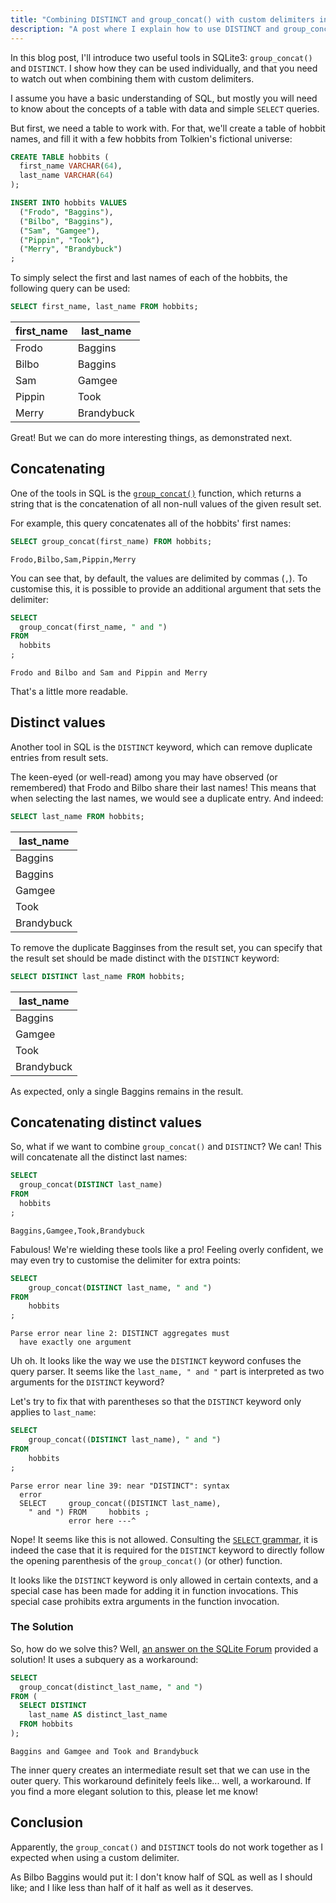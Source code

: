 ```yaml
---
title: "Combining DISTINCT and group_concat() with custom delimiters in SQLite3"
description: "A post where I explain how to use DISTINCT and group_concat() with custom delmiters in SQLite3"
---
```


In this blog post, I'll introduce two useful tools in SQLite3: `group_concat()` and `DISTINCT`.
I show how they can be used individually, and that you need to watch out when combining them with custom delimiters.

I assume you have a basic understanding of SQL, but mostly you will need to know about the concepts of a table with data and simple `SELECT` queries.

But first, we need a table to work with.
For that, we'll create a table of hobbit names, and fill it with a few hobbits from Tolkien's fictional universe:

```sql
CREATE TABLE hobbits (
  first_name VARCHAR(64),
  last_name VARCHAR(64)
);

INSERT INTO hobbits VALUES
  ("Frodo", "Baggins"),
  ("Bilbo", "Baggins"),
  ("Sam", "Gamgee"),
  ("Pippin", "Took"),
  ("Merry", "Brandybuck")
;
```

To simply select the first and last names of each of the hobbits, the following query can be used:

```sql
SELECT first_name, last_name FROM hobbits;
```

| first_name | last_name  |
|------------|------------|
| Frodo      | Baggins    |
| Bilbo      | Baggins    |
| Sam        | Gamgee     |
| Pippin     | Took       |
| Merry      | Brandybuck |

Great! But we can do more interesting things, as demonstrated next.

## Concatenating
One of the tools in SQL is the [`group_concat()`](https://www.sqlite.org/lang_aggfunc.html#group_concat) function, which returns a string that is the concatenation of all non-null values of the given result set.

For example, this query concatenates all of the hobbits' first names:

```sql
SELECT group_concat(first_name) FROM hobbits;
```

```
Frodo,Bilbo,Sam,Pippin,Merry
```

You can see that, by default, the values are delimited by commas (`,`).
To customise this, it is possible to provide an additional argument that sets the delimiter:

```sql
SELECT
  group_concat(first_name, " and ")
FROM
  hobbits
;
```

```
Frodo and Bilbo and Sam and Pippin and Merry
```

That's a little more readable.

## Distinct values
Another tool in SQL is the `DISTINCT` keyword, which can remove duplicate entries from result sets.

The keen-eyed (or well-read) among you may have observed (or remembered) that Frodo and Bilbo share their last names!
This means that when selecting the last names, we would see a duplicate entry.
And indeed:

```sql
SELECT last_name FROM hobbits;
```

| last_name  |
|------------|
| Baggins    |
| Baggins    |
| Gamgee     |
| Took       |
| Brandybuck |

To remove the duplicate Bagginses from the result set, you can specify that the result set should be made distinct with the `DISTINCT` keyword:

```sql
SELECT DISTINCT last_name FROM hobbits;
```

| last_name  |
|------------|
| Baggins    |
| Gamgee     |
| Took       |
| Brandybuck |

As expected, only a single Baggins remains in the result.

## Concatenating distinct values
So, what if we want to combine `group_concat()` and `DISTINCT`?
We can!
This will concatenate all the distinct last names:

```sql
SELECT
  group_concat(DISTINCT last_name)
FROM
  hobbits
;
```

```
Baggins,Gamgee,Took,Brandybuck
```

Fabulous!
We're wielding these tools like a pro!
Feeling overly confident, we may even try to customise the delimiter for extra points:

```sql
SELECT
    group_concat(DISTINCT last_name, " and ")
FROM
    hobbits
;
```

```
Parse error near line 2: DISTINCT aggregates must
  have exactly one argument
```

Uh oh.
It looks like the way we use the `DISTINCT` keyword confuses the query parser.
It seems like the `last_name, " and "` part is interpreted as two arguments for the `DISTINCT` keyword?

Let's try to fix that with parentheses so that the `DISTINCT` keyword only applies to `last_name`:

```sql
SELECT
    group_concat((DISTINCT last_name), " and ")
FROM
    hobbits
;
```

```
Parse error near line 39: near "DISTINCT": syntax
  error
  SELECT     group_concat((DISTINCT last_name),
    " and ") FROM     hobbits ;
             error here ---^
```

Nope! It seems like this is not allowed.
Consulting the [`SELECT` grammar](https://www.sqlite.org/syntax/select-stmt.html), it is indeed the case that it is required for the `DISTINCT` keyword to directly follow the opening parenthesis of the `group_concat()` (or other) function.

It looks like the `DISTINCT` keyword is only allowed in certain contexts, and a special case has been made for adding it in function invocations.
This special case prohibits extra arguments in the function invocation.

### The Solution
So, how do we solve this?
Well, [an answer on the SQLite Forum](https://sqlite.org/forum/info/221c2926f5e6f155) provided a solution!
It uses a subquery as a workaround:

```sql
SELECT
  group_concat(distinct_last_name, " and ")
FROM (
  SELECT DISTINCT
    last_name AS distinct_last_name
  FROM hobbits
);
```

```
Baggins and Gamgee and Took and Brandybuck
```

The inner query creates an intermediate result set that we can use in the outer query.
This workaround definitely feels like... well, a workaround.
If you find a more elegant solution to this, please let me know!

## Conclusion
Apparently, the `group_concat()` and `DISTINCT` tools do not work together as I expected when using a custom delimiter.

As Bilbo Baggins would put it: I don't know half of SQL as well as I should like; and I like less than half of it half as well as it deserves.
